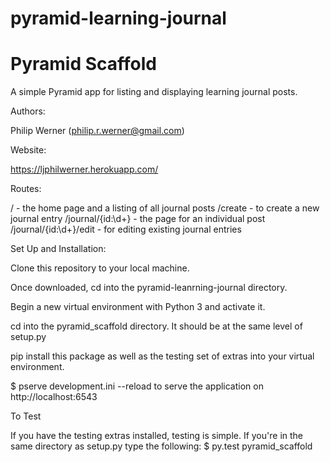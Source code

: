 # pyramid-learning-journal
Pyramid Scaffold
================

A simple Pyramid app for listing and displaying learning journal posts.

Authors:

Philip Werner (philip.r.werner@gmail.com)

Website:

https://ljphilwerner.herokuapp.com/

Routes:

/ - the home page and a listing of all journal posts
/create - to create a new journal entry
/journal/{id:\d+} - the page for an individual post
/journal/{id:\d+}/edit - for editing existing journal entries


Set Up and Installation:

Clone this repository to your local machine.

Once downloaded, cd into the pyramid-leanrning-journal directory.

Begin a new virtual environment with Python 3 and activate it.

cd into the pyramid_scaffold directory. It should be at the same level of setup.py

pip install this package as well as the testing set of extras into your virtual environment.

$ pserve development.ini --reload to serve the application on http://localhost:6543

To Test

If you have the testing extras installed, testing is simple. If you're in the same directory as setup.py type the following:
$ py.test pyramid_scaffold
